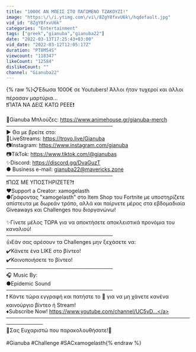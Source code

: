 ```yaml
---
title: "1000€ ΑΝ ΜΠΕΙΣ ΣΤΟ ΠΑΓΩΜΕΝΟ ΤΖΑΚΟΥΖΙ!"
image: "https:\/\/i.ytimg.com\/vi\/8ZgY8fxvU6k\/hqdefault.jpg"
vid_id: "8ZgY8fxvU6k"
categories: "Entertainment"
tags: ["greek","gianuba","gianuba22"]
date: "2022-03-13T17:25:43+03:00"
vid_date: "2022-03-12T12:05:17Z"
duration: "PT8M54S"
viewcount: "118347"
likeCount: "12584"
dislikeCount: ""
channel: "Gianuba22"
---
```

{% raw %}📋Έδωσα 1000€ σε Youtubers! Άλλοι ήταν τυχεροί και άλλοι πέρασαν μαρτύρια...<br />                                      ❗ΠΑΤΑ ΝΑ ΔΕΙΣ ΚΑΤΩ ΡΕΕΕ❗<br /><br />👕Gianuba Μπλούζες: <a rel="nofollow" target="blank" href="https://www.animehouse.gr/gianuba-merch">https://www.animehouse.gr/gianuba-merch</a><br />─────────────────────────────<br />► Θα με βρείτε στο:<br />🔴LiveStreams: <a rel="nofollow" target="blank" href="https://trovo.live/Gianuba">https://trovo.live/Gianuba</a><br />📷Instagram: <a rel="nofollow" target="blank" href="https://www.instagram.com/gianuba">https://www.instagram.com/gianuba</a><br />📷TikTok: <a rel="nofollow" target="blank" href="https://www.tiktok.com/@gianubas">https://www.tiktok.com/@gianubas</a><br />✨Discord: <a rel="nofollow" target="blank" href="https://discord.gg/DvaGuzT">https://discord.gg/DvaGuzT</a><br />● Business e-mail: gianuba22@mavericks.zone<br />─────────────────────────────<br />❗ΠΩΣ ΜΕ ΥΠΟΣΤΗΡΙΖΕΤΕ?❗<br />❤️Support a Creator: xamogelasth<br />●Γράφοντας &quot;xamogelasth&quot; στο Item Shop του Fortnite με υποστηρίζετε απίστευτα με δωρεάν τρόπο, αλλά και παίρνετε μέρος στα εβδομαδιαία Giveaways και Challenges που διοργανώνω!<br /><br />✨Γίνετε μέλος ΤΩΡΑ για να αποκτήσετε αποκλειστικά προνόμια του καναλιού! <br />─────────────────────────────<br />👍Εάν σας αρέσουν τα Challenges μην ξεχάσετε να:<br />✔️Κάνετε ένα LIKE στο βίντεο!<br />✔️Κοινοποιήσετε το βίντεο!<br />─────────────────────────────<br />🎧 Music By: <br />●Epidemic Sound<br />─────────────────────────────<br />❗️ Κάντε τώρα εγγραφή και πατήστε το 🔔 για να μη χάνετε κανένα καινούργιο βίντεο ή Stream!<br />♦️Subscribe Now! <a rel="nofollow" target="blank" href="https://www.youtube.com/channel/UC5vD...">https://www.youtube.com/channel/UC5vD...</a><br />────────────────────────────────────────────────────────────<br />💖Σας Ευχαριστώ που παρακολουθήσατε!💖 <br /><br />#Gianuba #Challenge #SACxamogelasth{% endraw %}
